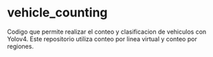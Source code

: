 # vehicle_counting
Codigo que permite realizar el conteo y clasificacion de vehiculos con Yolov4. Este repositorio utiliza conteo por linea virtual y conteo por regiones.
